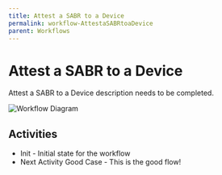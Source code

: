 ```yaml
---
title: Attest a SABR to a Device
permalink: workflow-AttestaSABRtoaDevice
parent: Workflows
---
```

# Attest a SABR to a Device

Attest a SABR to a Device description needs to be completed.

![Workflow Diagram](./AttestaSABRtoaDevice.png)

## Activities

* Init - Initial state for the workflow
* Next Activity Good Case - This is the good flow!

